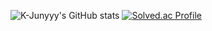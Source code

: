 ![K-Junyyy's GitHub stats](https://github-readme-stats.vercel.app/api?username=gangintheremark&show_icons=true&theme=dracula)
[![Solved.ac Profile](http://mazassumnida.wtf/api/v2/generate_badge?boj=min959595)](https://solved.ac/min959595/)
